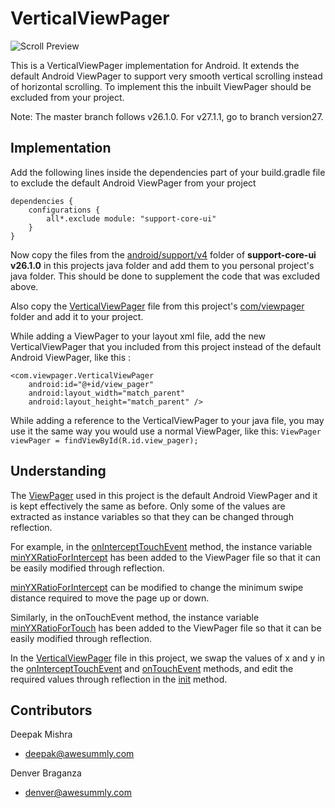 # VerticalViewPager
![Scroll Preview](https://i.imgur.com/dhc4P1a.gif)

This is a VerticalViewPager implementation for Android. It extends the default Android ViewPager to support very smooth vertical scrolling instead of horizontal scrolling. To implement this the inbuilt ViewPager should be excluded from your project.

Note: The master branch follows v26.1.0. For v27.1.1, go to branch version27.

## Implementation
Add the following lines inside the dependencies part of your build.gradle file to exclude the default Android ViewPager from your project
```
dependencies {
	configurations {
		all*.exclude module: "support-core-ui"
	}
}
```
Now copy the files from the [android/support/v4](https://github.com/deepakmishra/verticalviewpager/blob/2adf04aa2728bbaf3368539ae4f3b1d840f98f27/app/src/main/java/android/support/v4) folder of **support-core-ui v26.1.0** in this projects java folder and add them to you personal project's java folder. This should be done to supplement the code that was excluded above.

Also copy the [VerticalViewPager](https://github.com/deepakmishra/verticalviewpager/blob/2adf04aa2728bbaf3368539ae4f3b1d840f98f27/app/src/main/java/com/viewpager/VerticalViewPager.java) file from this project's [com/viewpager](https://github.com/deepakmishra/verticalviewpager/blob/2adf04aa2728bbaf3368539ae4f3b1d840f98f27/app/src/main/java/com/viewpager/VerticalViewPager.java) folder and add it to your project.

While adding a ViewPager to your layout xml file, add the new VerticalViewPager that you included from this project instead of the default Android ViewPager, like this :
```
<com.viewpager.VerticalViewPager
	android:id="@+id/view_pager"
	android:layout_width="match_parent"
	android:layout_height="match_parent" />
```
 While adding a reference to the VerticalViewPager to your java file, you may use it the same way you would use a normal ViewPager, like this: 
 ``` ViewPager viewPager = findViewById(R.id.view_pager); ```

## Understanding
The [ViewPager](https://github.com/deepakmishra/verticalviewpager/blob/2adf04aa2728bbaf3368539ae4f3b1d840f98f27/app/src/main/java/android/support/v4/view/ViewPager.java) used in this project is the default Android ViewPager and it is kept effectively the same as before. Only some of the values are extracted as instance variables so that they can be changed through reflection.

For example, in the [onInterceptTouchEvent](https://github.com/deepakmishra/verticalviewpager/blob/2adf04aa2728bbaf3368539ae4f3b1d840f98f27/app/src/main/java) method, the instance variable [minYXRatioForIntercept](https://github.com/deepakmishra/verticalviewpager/blob/2adf04aa2728bbaf3368539ae4f3b1d840f98f27/app/src/main/java/android/support/v4/view/ViewPager.java#L1875) has been added to the ViewPager file so that it can be easily modified through reflection. 

[minYXRatioForIntercept](https://github.com/deepakmishra/verticalviewpager/blob/2adf04aa2728bbaf3368539ae4f3b1d840f98f27/app/src/main/java/android/support/v4/view/ViewPager.java#L1875)  can be modified to change the minimum swipe distance required to move the page up or down.

Similarly, in the onTouchEvent method, the instance variable [minYXRatioForTouch](https://github.com/deepakmishra/verticalviewpager/blob/2adf04aa2728bbaf3368539ae4f3b1d840f98f27/app/src/main/java/android/support/v4/view/ViewPager.java#L2008) has been added to the ViewPager file so that it can be easily modified through reflection.

In the [VerticalViewPager](https://github.com/deepakmishra/verticalviewpager/blob/2adf04aa2728bbaf3368539ae4f3b1d840f98f27/app/src/main/java/com/viewpager/VerticalViewPager.java) file in this project, we swap the values of x and y in the [onInterceptTouchEvent](https://github.com/deepakmishra/verticalviewpager/blob/2adf04aa2728bbaf3368539ae4f3b1d840f98f27/app/src/main/java/com/viewpager/VerticalViewPager.java#L121) and [onTouchEvent](https://github.com/deepakmishra/verticalviewpager/blob/2adf04aa2728bbaf3368539ae4f3b1d840f98f27/app/src/main/java/com/viewpager/VerticalViewPager.java#L128) methods, and edit the required values through reflection in the [init](https://github.com/deepakmishra/verticalviewpager/blob/2adf04aa2728bbaf3368539ae4f3b1d840f98f27/app/src/main/java/com/viewpager/VerticalViewPager.java#L29) method.

## Contributors
Deepak Mishra
* deepak@awesummly.com

Denver Braganza
* denver@awesummly.com
